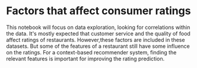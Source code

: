 # Factors that affect consumer ratings
This notebook will focus on data exploration, looking for correlations within the data. It's mostly expected that customer service and the quality of food affect ratings of restaurants. However,these factors are included in these datasets. But some of the features of a restaurant still have some influence on the ratings. For a context-based recommender system, finding the relevant features is important for improving the rating prediction.
